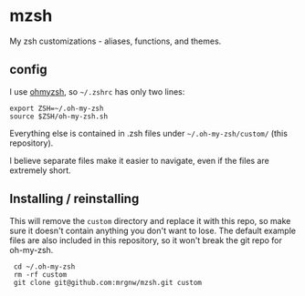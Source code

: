 # mzsh
My zsh customizations - aliases, functions, and themes.

## config
I use [ohmyzsh](http://ohmyz.sh), so `~/.zshrc` has only two lines:

    export ZSH=~/.oh-my-zsh
    source $ZSH/oh-my-zsh.sh

Everything else is contained in .zsh files under `~/.oh-my-zsh/custom/` (this repository).

I believe separate files make it easier to navigate, even if the files are extremely short.

## Installing / reinstalling
This will remove the `custom` directory and replace it with this repo, so make sure it doesn't contain anything you don't want to lose. The default example files are also included in this repository, so it won't break the git repo for oh-my-zsh.

     cd ~/.oh-my-zsh
     rm -rf custom
     git clone git@github.com:mrgnw/mzsh.git custom
